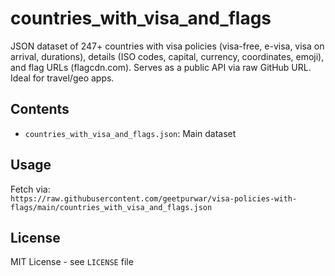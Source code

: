 # countries_with_visa_and_flags
JSON dataset of 247+ countries with visa policies (visa-free, e-visa, visa on arrival, durations), details (ISO codes, capital, currency, coordinates, emoji), and flag URLs (flagcdn.com). Serves as a public API via raw GitHub URL. Ideal for travel/geo apps.

## Contents
- `countries_with_visa_and_flags.json`: Main dataset

## Usage
Fetch via:  
`https://raw.githubusercontent.com/geetpurwar/visa-policies-with-flags/main/countries_with_visa_and_flags.json`

## License
MIT License - see `LICENSE` file
